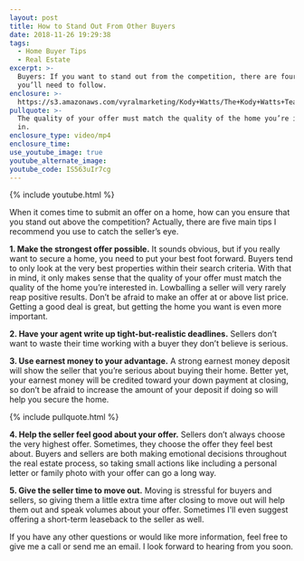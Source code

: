 ```yaml
---
layout: post
title: How to Stand Out From Other Buyers
date: 2018-11-26 19:29:38
tags:
  - Home Buyer Tips
  - Real Estate
excerpt: >-
  Buyers: If you want to stand out from the competition, there are four tips
  you’ll need to follow.
enclosure: >-
  https://s3.amazonaws.com/vyralmarketing/Kody+Watts/The+Kody+Watts+Team-+How+to+Stand+Out+From+Other+Buyers.mp4
pullquote: >-
  The quality of your offer must match the quality of the home you’re interested
  in.
enclosure_type: video/mp4
enclosure_time:
use_youtube_image: true
youtube_alternate_image:
youtube_code: IS563uIr7cg
---
```


{% include youtube.html %}

When it comes time to submit an offer on a home, how can you ensure that you stand out above the competition? Actually, there are five main tips I recommend you use to catch the seller’s eye.&nbsp;

**1. Make the strongest offer possible.** It sounds obvious, but if you really want to secure a home, you need to put your best foot forward. Buyers tend to only look at the very best properties within their search criteria. With that in mind, it only makes sense that the quality of your offer must match the quality of the home you’re interested in. Lowballing a seller will very rarely reap positive results. Don’t be afraid to make an offer at or above list price. Getting a good deal is great, but getting the home you want is even more important.&nbsp;

**2. Have your agent write up tight-but-realistic deadlines.** Sellers don’t want to waste their time working with a buyer they don’t believe is serious.&nbsp;

**3. Use earnest money to your advantage.** A strong earnest money deposit will show the seller that you’re serious about buying their home. Better yet, your earnest money will be credited toward your down payment at closing, so don’t be afraid to increase the amount of your deposit if doing so will help you secure the home.&nbsp;

{% include pullquote.html %}

**4. Help the seller feel good about your offer.** Sellers don’t always choose the very highest offer. Sometimes, they choose the offer they feel best about. Buyers and sellers are both making emotional decisions throughout the real estate process, so taking small actions like including a personal letter or family photo with your offer can go a long way.&nbsp;

**5. Give the seller time to move out.** Moving is stressful for buyers and sellers, so giving them a little extra time after closing to move out will help them out and speak volumes about your offer. Sometimes I'll even suggest offering a short-term leaseback to the seller as well.

If you have any other questions or would like more information, feel free to give me a call or send me an email. I look forward to hearing from you soon.
